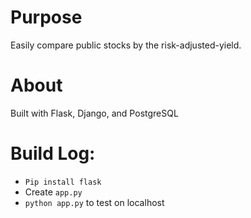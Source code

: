 # Purpose
Easily compare public stocks by the risk-adjusted-yield. 

# About
Built with Flask, Django, and PostgreSQL

# Build Log:
- `Pip install flask`
- Create `app.py`
- `python app.py` to test on localhost

